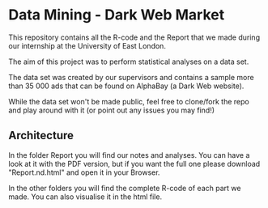 #  Data Mining - Dark Web Market

This repository contains all the R-code and the Report that we made during our internship at the University of East London. 

The aim of this project was to perform statistical analyses on a data set.

The data set was created by our supervisors and contains a sample more than 35 000 ads that can be found on AlphaBay (a Dark Web website).

While the data set won't be made public, feel free to clone/fork the repo and play around with it (or point out any issues you may find!)

## Architecture

In the folder Report you will find our notes and analyses. You can have a look at it with the PDF version, but if you want the full one please download "Report.nd.html" and open it in your Browser.

In the other folders you will find the complete R-code of each part we made. You can also visualise it in the html file.

